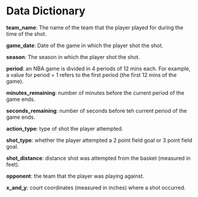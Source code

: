 Data Dictionary
================

**team\_name**: The name of the team that the player played for during the time of the shot.

**game\_date**: Date of the game in which the player shot the shot.

**season**: The season in which the player shot the shot.

**period**: an NBA game is divided in 4 periods of 12 mins each. For example, a value for period = 1 refers to the first period (the first 12 mins of the game).

**minutes\_remaining**: number of minutes before the current period of the game ends.

**seconds\_remaining**: number of seconds before teh current period of the game ends.

**action\_type**: type of shot the player attempted.

**shot\_type**: whether the player attempted a 2 point field goal or 3 point field goal.

**shot\_distance**: distance shot was attempted from the basket (measured in feet).

**opponent**: the team that the player was playing against.

**x\_and\_y**: court coordinates (measured in inches) where a shot occurred.
